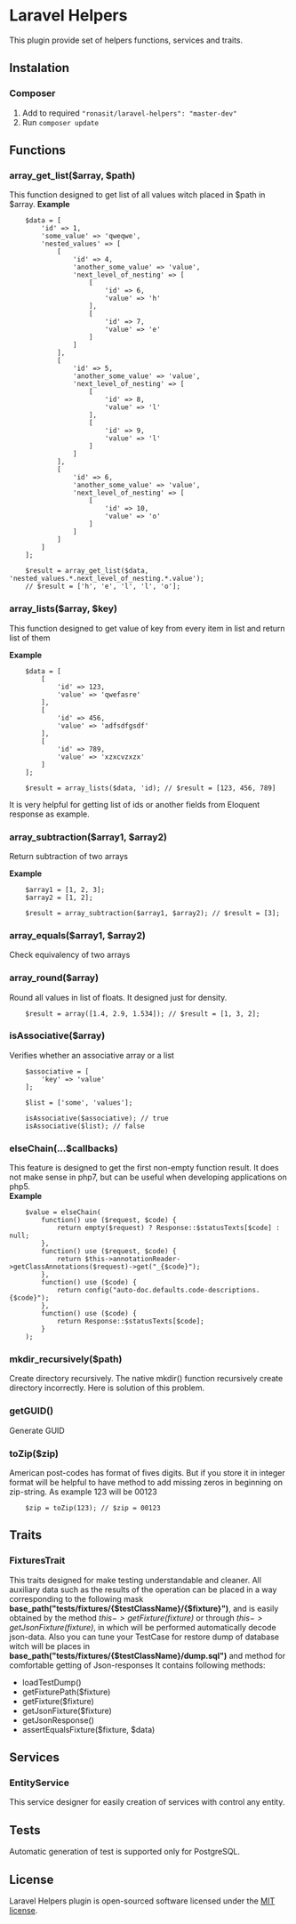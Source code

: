 # Laravel Helpers 

This plugin provide set of helpers functions, services and traits. 

## Instalation

### Composer
 1. Add to required `"ronasit/laravel-helpers": "master-dev"`
 1. Run `composer update`

## Functions

### array_get_list($array, $path)
This function designed to get list of all values witch placed in $path in $array.
**Example**
````
    $data = [
        'id' => 1,
        'some_value' => 'qweqwe',
        'nested_values' => [
            [
                'id' => 4,
                'another_some_value' => 'value',
                'next_level_of_nesting' => [
                    [
                        'id' => 6,
                        'value' => 'h'
                    ],
                    [
                        'id' => 7,
                        'value' => 'e'
                    ]
                ]
            ],
            [
                'id' => 5,
                'another_some_value' => 'value',
                'next_level_of_nesting' => [
                    [
                        'id' => 8,
                        'value' => 'l'
                    ],
                    [
                        'id' => 9,
                        'value' => 'l'
                    ]
                ]
            ],
            [
                'id' => 6,
                'another_some_value' => 'value',
                'next_level_of_nesting' => [
                    [
                        'id' => 10,
                        'value' => 'o'
                    ]
                ]
            ]
        ]
    ];
    
    $result = array_get_list($data, 'nested_values.*.next_level_of_nesting.*.value');
    // $result = ['h', 'e', 'l', 'l', 'o'];
````

### array_lists($array, $key)
This function designed to get value of key from every item in list and return list of them

**Example**  
````
    $data = [
        [
            'id' => 123,
            'value' => 'qwefasre'
        ],
        [
            'id' => 456,
            'value' => 'adfsdfgsdf'
        ],
        [
            'id' => 789,
            'value' => 'xzxcvzxzx'
        ]
    ];
    
    $result = array_lists($data, 'id); // $result = [123, 456, 789]
````

It is very helpful for getting list of ids or another fields from Eloquent response as example.

### array_subtraction($array1, $array2)
Return subtraction of two arrays

**Example**
````
    $array1 = [1, 2, 3];
    $array2 = [1, 2];
    
    $result = array_subtraction($array1, $array2); // $result = [3];
````

### array_equals($array1, $array2)
Check equivalency of two arrays

### array_round($array)
Round all values in list of floats. It designed just for density.

````
    $result = array([1.4, 2.9, 1.534]); // $result = [1, 3, 2];
````

### isAssociative($array)
Verifies whether an associative array or a list

````
    $associative = [
        'key' => 'value'
    ];
    
    $list = ['some', 'values'];
    
    isAssociative($associative); // true
    isAssociative($list); // false

````

### elseChain(...$callbacks)
This feature is designed to get the first non-empty function result. It does not make sense in php7, 
but can be useful when developing applications on php5.  
**Example**
````
    $value = elseChain(
        function() use ($request, $code) {
            return empty($request) ? Response::$statusTexts[$code] : null;
        },
        function() use ($request, $code) {
            return $this->annotationReader->getClassAnnotations($request)->get("_{$code}");
        },
        function() use ($code) {
            return config("auto-doc.defaults.code-descriptions.{$code}");
        },
        function() use ($code) {
            return Response::$statusTexts[$code];
        }
    );
````


### mkdir_recursively($path)
Create directory recursively. The native mkdir() function recursively create directory incorrectly.
Here is solution of this problem.

### getGUID()
Generate GUID

### toZip($zip)
American post-codes has format of fives digits. But if you store it in integer format will be helpful
to have method to add missing zeros in beginning on zip-string. As example 123 will be 00123

````
    $zip = toZip(123); // $zip = 00123
````

## Traits

### FixturesTrait
This traits designed for make testing understandable and cleaner.
All auxiliary data such as the results of the operation can be placed in a way corresponding 
to the following mask **base_path("tests/fixtures/{$testClassName}/{$fixture}")**, 
and is easily obtained by the method *$this->getFixture($fixture)* or through *$this->getJsonFixture($fixture)*, 
in which will be performed automatically decode json-data.
Also you can tune your TestCase for restore dump of database witch will be places in 
**base_path("tests/fixtures/{$testClassName}/dump.sql")** and method for comfortable getting of Json-responses
It contains following methods:
 - loadTestDump()
 - getFixturePath($fixture)
 - getFixture($fixture)
 - getJsonFixture($fixture)
 - getJsonResponse()
 - assertEqualsFixture($fixture, $data)

## Services

### EntityService
This service designer for easily creation of services with control any entity.

## Tests
Automatic generation of test is supported only for PostgreSQL.

## License

Laravel Helpers plugin is open-sourced software licensed under the [MIT license](http://opensource.org/licenses/MIT).
